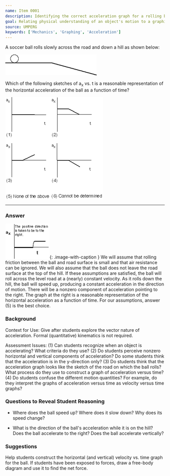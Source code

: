 ```yaml
---
name: Item 0001
description: Identifying the correct acceleration graph for a rolling ball on an incline.
goal: Relating physical understanding of an object's motion to a graphical representation of acceleration.
source: UMPERG
keywords: ['Mechanics', 'Graphing', 'Acceleration']
---
```


A soccer ball rolls slowly across the road and down a hill as shown below:

![Figure 1](../images/item001_fig1.gif)

Which of the following sketches of a<sub>x</sub> vs. t is a reasonable representation of the horizontal acceleration of the ball as a function of time?

![Figure 2](../images/item001_fig2.gif)

<hr/>

### Answer

![Figure 6](../images/item001_fig6.gif){: .image-with-caption }
We will assume that rolling friction between the ball and road surface is small and that air resistance can be ignored. We will also assume that the ball does not leave the road surface at the top of the hill. If these assumptions are satisfied, the ball will roll across the level road at a (nearly) constant velocity. As it rolls down the hill, the ball will speed up, producing a constant acceleration in the direction of motion. There will be a nonzero component of acceleration pointing to the right. The graph at the right is a reasonable representation of the horizontal acceleration as a function of time. For our assumptions, answer (5) is the best choice.

### Background

Context for Use: Give after students explore the vector nature of acceleration. Formal (quantitative) kinematics is not required.

Assessment Issues: (1) Can students recognize when an object is accelerating? What criteria do they use? (2) Do students perceive nonzero horizontal and vertical components of acceleration? Do some students think that the acceleration is in the y-direction only? (3) Do students think that the acceleration graph looks like the sketch of the road on which the ball rolls? What process do they use to construct a graph of acceleration versus time? (4) Do students confuse the different motion quantities? For example, do they interpret the graphs of acceleration versus time as velocity versus time graphs?

### Questions to Reveal Student Reasoning

* Where does the ball speed up? Where does it slow down? Why does its speed change?

* What is the direction of the ball's acceleration while it is on the hill? Does the ball accelerate to the right? Does the ball accelerate vertically?

### Suggestions

Help students construct the horizontal (and vertical) velocity vs. time graph for the ball. If students have been exposed to forces, draw a free-body diagram and use it to find the net force.
